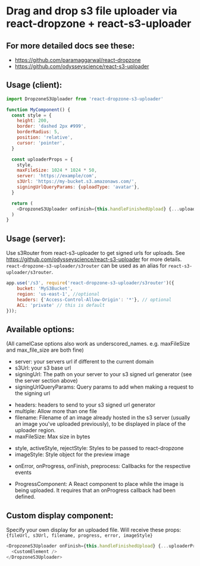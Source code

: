 # Drag and drop s3 file uploader via react-dropzone + react-s3-uploader


For more detailed docs see these:
---------------------------------

- https://github.com/paramaggarwal/react-dropzone
- https://github.com/odysseyscience/react-s3-uploader



Usage (client):
---------------

```javascript
import DropzoneS3Uploader from 'react-dropzone-s3-uploader'

function MyComponent() {
  const style = {
    height: 200,
    border: 'dashed 2px #999',
    borderRadius: 5,
    position: 'relative',
    cursor: 'pointer',
  }

  const uploaderProps = {
    style,
    maxFileSize: 1024 * 1024 * 50,
    server: 'https://example/com',
    s3Url: 'https://my-bucket.s3.amazonaws.com/',
    signingUrlQueryParams: {uploadType: 'avatar'},
  }

  return (
    <DropzoneS3Uploader onFinish={this.handleFinishedUpload} {...uploaderProps} />
  )
}

```


Usage (server):
---------------

Use s3Router from react-s3-uploader to get signed urls for uploads.
See https://github.com/odysseyscience/react-s3-uploader for more details.
`react-dropzone-s3-uploader/s3router` can be used as an alias for `react-s3-uploader/s3router`.

```javascript
app.use('/s3', require('react-dropzone-s3-uploader/s3router')({
    bucket: 'MyS3Bucket',
    region: 'us-east-1', //optional
    headers: {'Access-Control-Allow-Origin': '*'}, // optional
    ACL: 'private' // this is default
}));
```


Available options:
------------------
(All camelCase options also work as underscored_names. e.g. maxFileSize and max_file_size are both fine)
<ul>
  <li> server: your servers url if different to the current domain</li>
  <li> s3Url: your s3 base url</li>
  <li> signingUrl: The path on your server to your s3 signed url generator (see the server section above)</li>
  <li> signingUrlQueryParams: Query params to add when making a request to the signing url</li>
</ul>
<ul>
  <li> headers: headers to send to your s3 signed url generator</li>
  <li> multiple: Allow more than one file</li>
  <li> filename: Filename of an image already hosted in the s3 server (usually an image you've uploaded previously), to be displayed in place of the uploader region.</li>
  <li> maxFileSize: Max size in bytes</li>
</ul>
<ul>
  <li> style, activeStyle, rejectStyle: Styles to be passed to react-dropzone</li>
  <li> imageStyle: Style object for the preview image</li>
</ul>
<ul>
  <li> onError, onProgress, onFinish, preprocess: Callbacks for the respective events</li>
</ul>
<ul>
  <li> ProgressComponent: A React component to place while the image is being uploaded. It requires that an onProgress callback had been defined.
</ul>

Custom display component:
-------------------------
Specify your own display for an uploaded file. Will receive these props:
```{fileUrl, s3Url, filename, progress, error, imageStyle}```
```javascript
<DropzoneS3Uploader onFinish={this.handleFinishedUpload} {...uploaderProps}>
  <CustomElement />
</DropzoneS3Uploader>
```
